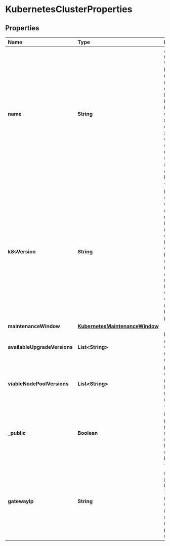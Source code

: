 # KubernetesClusterProperties

## Properties

| Name | Type | Description | Notes |
| :--- | :--- | :--- | :--- |
| **name** | **String** | A Kubernetes Cluster Name. Valid Kubernetes Cluster name must be 63 characters or less and must be empty or begin and end with an alphanumeric character \(\[a-z0-9A-Z\]\) with dashes \(-\), underscores \(\_\), dots \(.\), and alphanumerics between. |  |
| **k8sVersion** | **String** | The kubernetes version in which a cluster is running. This imposes restrictions on what kubernetes versions can be run in a cluster's nodepools. Additionally, not all kubernetes versions are viable upgrade targets for all prior versions. | \[optional\] |
| **maintenanceWindow** | [**KubernetesMaintenanceWindow**](kubernetesmaintenancewindow.md) |  | \[optional\] |
| **availableUpgradeVersions** | **List&lt;String&gt;** | List of available versions for upgrading the cluster | \[optional\] |
| **viableNodePoolVersions** | **List&lt;String&gt;** | List of versions that may be used for node pools under this cluster | \[optional\] |
| **\_public** | **Boolean** | The indicator if the cluster is public or private. Be aware that setting it to false is currently in beta phase. | \[optional\] |
| **gatewayIp** | **String** | The IP address of the gateway used by the cluster. This is mandatory when \`public\` is set to \`false\` and should not be provided otherwise. | \[optional\] |

